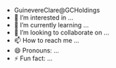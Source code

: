 - GuinevereClare@GCHoldings
- 👀 I’m interested in ...
- 🌱 I’m currently learning ...
- 💞️ I’m looking to collaborate on ...
- 📫 How to reach me ...
- 😄 Pronouns: ...
- ⚡ Fun fact: ...

<!---
GCHoldings/GCHoldings is a ✨ special ✨ repository because its `README.md` (this file) appears on your GitHub profile.
You can click the Preview link to take a look at your changes.
--->
